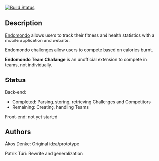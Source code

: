 [![Build Status](https://dev.azure.com/patrikturi/endomondo-team-challenge/_apis/build/status/patrikturi.endomondo-team-challenge?branchName=azure-pipeline)](https://dev.azure.com/patrikturi/endomondo-team-challenge/_build/latest?definitionId=3&branchName=master)

## Description

[Endomondo](http://endomondo.com) allows users to track their fitness and health statistics with a mobile application and website.

Endomondo challenges allow users to compete based on calories burnt.

**Endomondo Team Challange** is an unofficial extension to compete in teams, not individually.

## Status

Back-end:
* Completed: Parsing, storing, retrieving Challenges and Competitors
* Remaining: Creating, handling Teams

Front-end: not yet started

## Authors

Ákos Denke: Original idea/prototype

Patrik Túri: Rewrite and generalization
